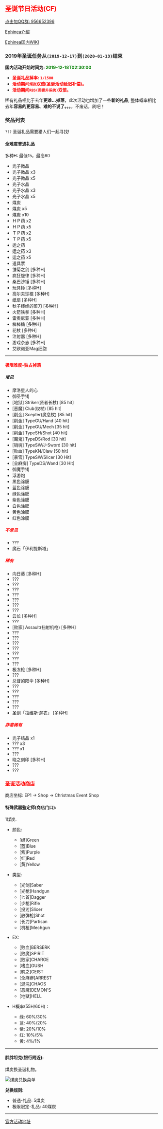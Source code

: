 ## <span style="color:red">圣诞节日活动(CF)</span>

<div>
    <a target="_blank"
       href="//shang.qq.com/wpa/qunwpa?idkey=95996b984b761d905d2d05e0ce765fa9ff720cfa9e6dbcde50fd179cd8867808">点击加QQ群: 956652396</a>
</div>

[Ephinea介绍](https://ephinea4haven.github.io/ephinea.html)

[Ephinea国内WIKI](https://ephinea4haven.github.io)

### 2019年圣诞任务从`(2019-12-17)`到`(2020-01-13)`结束

**国内活动开始时间为: <span style="color:green">2019-12-18T02:30:00</span>**

- <span style="font-weight: bolder;color:red">圣诞礼品掉率: `1/1500` </span>
- <span style="font-weight: bolder;color:red">活动期间`煤炭`双倍(圣诞活动延迟补偿)。</span>
- <span style="font-weight: bolder;color:red">活动期间`RBS(周提升系统)`双倍。</span>

稀有礼品相比于去年**更难...掉落**，此次活动也增加了一些**新的礼品**, 
整体概率相比去年**容易的更容易、难的不说了。。。**，不废话，刷吧！

### 奖品列表
 `???` 圣诞礼品需要猎人们一起寻找!
 
#### 全难度普通礼品
 多种H: 最低15，最高60
 
* 光子微晶
* 光子微晶 x3
* 光子微晶 x5
* 光子水晶
* 光子水晶 x3
* 光子水晶 x5
* 煤炭
* 煤炭 x5
* 煤炭 x10
* ＨＰ药 x2
* ＨＰ药 x5
* ＴＰ药 x2
* ＴＰ药 x5
* 运之药
* 运之药 x3
* 运之药 x5
* 道具票
* 雏菊之剑 [多种H]
* 疯狂旋律 [多种H]
* 桑巴沙锤 [多种H]
* 玩具锤 [多种H]
* 高尔夫球棍 [多种H]
* 纸扇 [多种H]
* 秋子婶婶的菜刀 [多种H]
* 火箭铁拳 [多种H]
* 雷奥尼亚 [多种H]
* 棒棒糖 [多种H]
* 花杖 [多种H]
* 注射器 [多种H]
* 游戏杂志 [多种H]
* 艾欧诺亚Mag细胞

--- 

#### <span style="color:red">极限难度-独占掉落</span>

##### 常见

* 摩洛星人的心
* 御圣手镯
* [地狱] Striker(贤者长杖) [85 hit]
* [恶魔] Club(权杖) [85 hit]
* [削金] Scepter(魔息杖) [85 hit]
* [削金] TypeGU/Hand [40 hit]
* [削金] TypeGU/Mech [35 hit]
* [削金] TypeSH/Shot [40 hit]
* [魔鬼] TypeDS/Rod [30 hit]
* [销魂] TypeSW/J-Sword [30 hit]
* [败血] TypeKN/Claw [50 hit]
* [暴雪] TypeSW/Slicer [30 Hit]
* [全麻痹] TypeDS/Wand [30 Hit]
* 御魔手镯
* 浮游炮
* 黑色涂膜
* 蓝色涂膜
* 绿色涂膜
* 紫色涂膜
* 白色涂膜
* 黄色涂膜
* 红色涂膜

##### <span style="color:red">不常见</span>

* ???
* 魔石「伊利提斯塔」

##### <span style="color:red">稀有</span>

* 向日葵 [多种H]
* ???
* ???
* ???
* ???
* ???
* ???
* ???
* 云长 [多种H]
* ???
* [败家] Assault(扫射机枪) [多种H]
* ???
* ???
* ???
* ???
* ???
* ???
* ???
* 极冻枪 [多种H]
* ???
* 总督的阳伞 [多种H]
* ???
* ???
* ???
* ???
* ???
* 圣剑「拉维斯·迦农」 [多种H]


##### <span style="color:red">非常稀有</span>

* 光子结晶 x1
* ??? x3
* ??? x1
* ??? 
* 晓之刻印 [多种H]
* ???
* ???

### <span style="color:red">圣诞活动商店</span>
   商店坐标: EP1 -> Shop -> Christmas Event Shop

#### 特殊武器鉴定师(商店门口):

   1煤炭.

- 颜色: 
    - [绿]Green
    - [蓝]Blue
    - [紫]Purple
    - [红]Red
    - [黄]Yellow
- 类型: 
    - [光剑]Saber
    - [光枪]Handgun
    - [匕首]Dagger
    - [步枪]Rifle
    - [投刃]Slicer
    - [散弹枪]Shot
    - [长刀]Partisan
    - [机枪]Mechgun
- EX: 
    - [败血]BERSERK
    - [败魔]SPIRIT
    - [败家]CHARGE
    - [嗜血]GUSH
    - [魄之]GEIST
    - [全麻痹]ARREST
    - [混沌]CHAOS
    - [恶魔]DEMON'S
    - [地狱]HELL

- H概率(55H/60H)：

   - 绿: 60%/30%
   - 蓝: 40%/20%
   - 紫: 20%/10%
   - 红: 10%/5%
   - 黄: 4%/1%

--- 

#### 胖胖坦克(银行附近):

   煤炭换圣诞礼物。
   
   ![煤炭兑换菜单](../static/img/coalexchange.png)

**兑换规则:**

- 普通-礼品: 5煤炭
- 极限限定-礼品: 40煤炭

---

[官方活动地址](https://www.pioneer2.net/community/threads/ephinea-christmas-2019.16501/)






